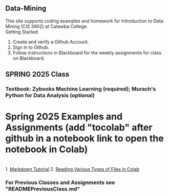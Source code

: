 ## Data-Mining
This site supports coding examples and homework for Introduction to Data Mining (CIS 3902) at Catawba College.<br>
Getting Started:<br>
1.  Create and verify a Github Account.<br>
2.  Sign in to Github.<br>
3.  Follow instructions in Blackboard for the weekly assignments for class on Blackboard.<br>

## SPRING 2025 Class

### Textbook:  Zybooks Machine Learning (required); Murach's Python for Data Analysis (optional)

<h1>Spring 2025 Examples and Assignments (add "tocolab" after github in a notebook link to open the notebook in Colab)</h1><br>
1. <a href="https://agea.github.io/tutorial.md/">Markdown Tutorial</a>
2. <a href="https://github.com/plthomps/CIS-3902-Data-Mining/blob/main/Reading_Files_in_Colab_with_Jupyter_Notebook.ipynb">Reading Various Types of Files in Colab</a><br>

### For Previous Classes and Assignments see "READMEPreviousClass.md"






